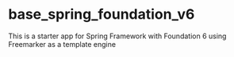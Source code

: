 # base_spring_foundation_v6

This is a starter app for Spring Framework with Foundation 6
using Freemarker as a template engine
